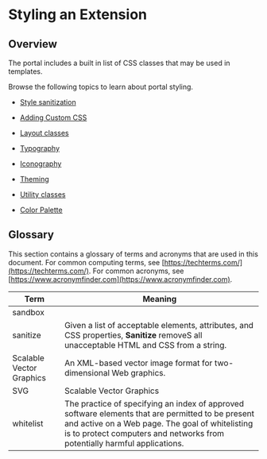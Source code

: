 
<a name="styling-an-extension"></a>
# Styling an Extension

<a name="styling-an-extension-overview"></a>
## Overview

The portal includes a built in list of CSS classes that may be used in templates.

Browse the following topics to learn about portal styling.

* [Style sanitization](portalfx-style-guide-style-sanitization.md)

* [Adding Custom CSS](portalfx-style-guide-custom-css-file.md)

* [Layout classes](portalfx-blades-layout.md)

* [Typography]()

* [Iconography]()

* [Theming](portalfx-style-guide-theming.md)

* [Utility classes](portalfx-style-guide-utility-classes.md)

* [Color Palette](portalfx-style-guide-color-palette.md)


<!--
 gitdown": "include-file", "file": "../templates/portalfx-extensions-bp-style-guide.md"}
-->

<a name="styling-an-extension-glossary"></a>
## Glossary

 This section contains a glossary of terms and acronyms that are used in this document. For common computing terms, see [https://techterms.com/](https://techterms.com/). For common acronyms, see [https://www.acronymfinder.com](https://www.acronymfinder.com).

| Term                 | Meaning |
| ---                  | --- |
| sandbox | |
| sanitize             | Given a list of acceptable elements, attributes, and CSS properties, **Sanitize** removeS all unacceptable HTML and CSS from a string.  |
| Scalable Vector Graphics | An XML-based vector image format for two-dimensional Web graphics. |
| SVG | Scalable Vector Graphics |
| whitelist | The practice of specifying an index of approved software elements  that are permitted to be present and active on a Web page. The goal of whitelisting is to protect computers and networks from potentially harmful applications.  |


